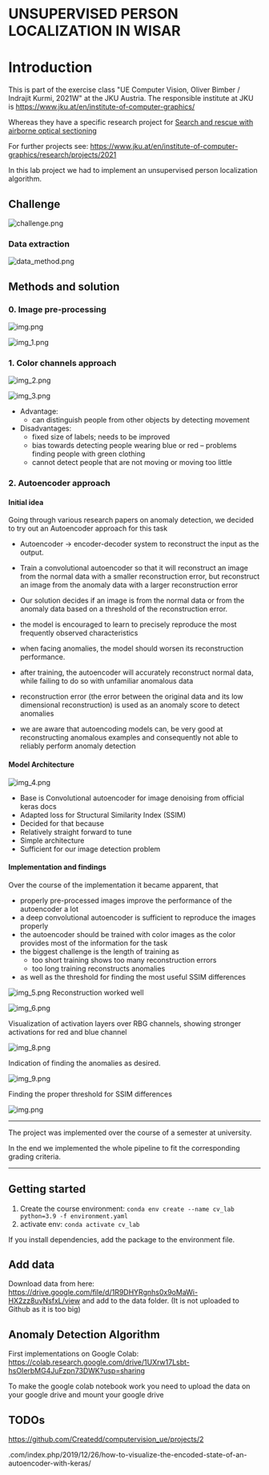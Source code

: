 # UNSUPERVISED PERSON LOCALIZATION IN WISAR

# Introduction

This is part of the exercise class "UE Computer Vision, Oliver Bimber / Indrajit Kurmi, 2021W" at the JKU Austria.
The responsible institute at JKU is https://www.jku.at/en/institute-of-computer-graphics/ 

Whereas they have a specific research project for [Search and rescue with airborne optical sectioning](https://www.nature.com/articles/s42256-020-00261-3.epdf?sharing_token=CkVF30c-ohDFg7Bfz7vbXNRgN0jAjWel9jnR3ZoTv0Njw2M16sXA0c1i0-K0I8hyWAyPHw0VoEqSzrkBwYYyW6fhTSE6UR1hLVXodIJxrUXLGCuefrcgODgq7zmQeEDTqcs5bDAPpwteMKEXPcztPtUexI1JTEkxXmS4opWo-LA%3D)

For further projects see: https://www.jku.at/en/institute-of-computer-graphics/research/projects/2021 

In this lab project we had to implement an unsupervised person localization algorithm.

## Challenge 

![challenge.png](static/challenge.png)

### Data extraction

![data_method.png](static/data_method.png)


## Methods and solution

### 0. Image pre-processing

![img.png](static/processing1.png)

![img_1.png](static/processing2.png)



### 1. Color channels approach

![img_2.png](static/colorchannels1.png)

![img_3.png](static/colorchannels2.png)

- Advantage: 
  - can distinguish people from other objects by detecting movement
- Disadvantages:
  - fixed size of labels; needs to be improved
  - bias towards detecting people wearing blue or red – problems finding people with green clothing
  - cannot detect people that are not moving or moving too little



### 2. Autoencoder approach

#### Initial idea

Going through various research papers on anomaly detection, we decided to try out an Autoencoder approach for this task

- Autoencoder -> encoder-decoder system to reconstruct the input as the output. 
- Train a convolutional autoencoder so that it will reconstruct an image from the normal data with a smaller reconstruction error, but reconstruct an image from the anomaly data with a larger reconstruction error 
- Our solution decides if an image is from the normal data or from the anomaly data based on a threshold of the reconstruction error.

- the model is encouraged to learn to precisely reproduce the most frequently observed characteristics
- when facing anomalies, the model should worsen its reconstruction performance. 
- after training, the autoencoder will accurately reconstruct normal data, while failing to do so with unfamiliar anomalous data
- reconstruction error (the error between the original data and its low dimensional reconstruction) is used as an anomaly score to detect anomalies
- we are aware that autoencoding models can, be very good at reconstructing anomalous examples and consequently not able to reliably perform anomaly detection

#### Model Architecture

![img_4.png](static/model_architecture.png)

- Base is Convolutional autoencoder for image denoising from official keras docs
- Adapted loss for Structural Similarity Index (SSIM)
- Decided for that because
- Relatively straight forward to tune
- Simple architecture
- Sufficient for our image detection problem



#### Implementation and findings

Over the course of the implementation it became apparent, that
- properly pre-processed images improve the performance of the autoencoder a lot
- a deep convolutional autoencoder is sufficient to reproduce the images properly
- the autoencoder should be trained with color images as the color provides most of the information for the task
- the biggest challenge is the length of training as 
  - too short training shows too many reconstruction errors
  - too long training reconstructs anomalies 
- as well as the threshold for finding the most useful SSIM differences


![img_5.png](static/reconstruction.png)
Reconstruction worked well

![img_6.png](static/activation_layers.png)

Visualization of activation layers over RBG channels, showing stronger activations for red and blue channel

![img_8.png](static/activated_anomaly.png)

Indication of finding the anomalies as desired. 

![img_9.png](static/threshold_anomaly.png)

Finding the proper threshold for SSIM differences

![img.png](static/locating_human.png)

---


The project was implemented over the course of a semester at university.

In the end we implemented the whole pipeline to fit the corresponding grading criteria.


---

## Getting started

1. Create the course environment:
   `conda env create --name cv_lab python=3.9 -f environment.yaml`
1. activate env:
   `conda activate cv_lab`


If you install dependencies, add the package to the environment file.

## Add data

Download data from here: https://drive.google.com/file/d/1R9DHYRgnhs0x9oMaWi-HX2zz8uvNsfxL/view
and add to the data folder.
(It is not uploaded to Github as it is too big)


## Anomaly Detection Algorithm

First implementations on Google Colab: https://colab.research.google.com/drive/1UXrw17Lsbt-hsOIerbMG4JuFzpn73DWK?usp=sharing

To make the google colab notebook work you need to upload the data on your google drive and mount your google drive

## TODOs

https://github.com/Createdd/computervision_ue/projects/2

.com/index.php/2019/12/26/how-to-visualize-the-encoded-state-of-an-autoencoder-with-keras/